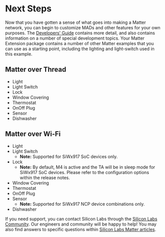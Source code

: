 # Next Steps

Now that you have gotten a sense of what goes into making a Matter network, you can begin to customize MADs and other features for your own purposes. The [Developers' Guide](/matter/<docspace-docleaf-version>/matter-developers-guide-overview) contains more detail, and also contains information on a number of special development topics. Your Matter Extension package contains a number of other Matter examples that you can use as a starting point, including the lighting and light-switch used in this example.

## Matter over Thread
- Light
- Light Switch
- Lock
- Window Covering
- Thermostat
- OnOff Plug
- Sensor
- Dishwasher

## Matter over Wi-Fi
- Light
- Light Switch
  - **Note:** Supported for SiWx917 SoC devices only.
- Lock
  - **Note:** By default, M4 is active and the TA will be in sleep mode for SiWx917 SoC devices. Please refer to the configuration options within the release notes.
- Window Covering
- Thermostat
- OnOff Plug
- Sensor
  - **Note:** Supported for SiWx917 NCP device combinations only.
- Dishwasher

If you need support, you can contact Silicon Labs through the [Silicon Labs Community](https://community.silabs.com/s/topic/0TO1M000000qHZgWAM/matter). Our engineers and community will be happy to help! You may also find answers to specific questions within [Silicon Labs Matter articles](https://community.silabs.com/s/topic/0TO1M000000qHZgWAM/matter?tabset-178da=2).
